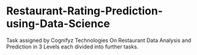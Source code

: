 # Restaurant-Rating-Prediction-using-Data-Science
Task assigned by Cognifyz Technologies On Restaurant Data Analysis and Prediction in 3 Levels each divided into further tasks.
